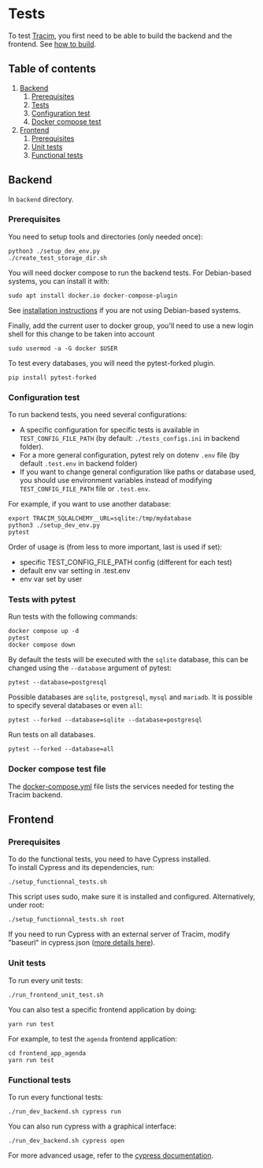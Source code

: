 # Tests

To test [Tracim](https://www.algoo.fr/fr/tracim), you first need to be able to build the backend and the frontend.
See [how to build](./BUILD.md).

## Table of contents

1. [Backend](#backend)
    1. [Prerequisites](#prerequisites)
    2. [Tests](#tests-with-pytest)
    3. [Configuration test](#configuration-test)
    4. [Docker compose test](#docker-compose-test-file)
2. [Frontend](#fronted)
    1. [Prerequisites](#prerequisites-1)
    1. [Unit tests](#unit-tests)
    2. [Functional tests](#functional-tests)

## Backend

In `backend` directory.

### Prerequisites

You need to setup tools and directories (only needed once):

    python3 ./setup_dev_env.py
    ./create_test_storage_dir.sh

You will need docker compose to run the backend tests.
For Debian-based systems, you can install it with:

    sudo apt install docker.io docker-compose-plugin

See [installation instructions](https://docs.docker.com/compose/install/) if you are not using Debian-based systems.

Finally, add the current user to docker group, you'll need to use a new login shell for this change to be taken into account

    sudo usermod -a -G docker $USER

To test every databases, you will need the pytest-forked plugin.

    pip install pytest-forked

### Configuration test

To run backend tests, you need several configurations:
- A specific configuration for specific tests is
available in `TEST_CONFIG_FILE_PATH` (by default: `./tests_configs.ini` in backend folder).
- For a more general configuration, pytest rely on dotenv `.env` file (by default `.test.env` in backend folder)
- If you want to change general configuration like paths or database used, you should use environment variables instead of modifying `TEST_CONFIG_FILE_PATH` file or `.test.env`.

For example, if you want to use another database:

    export TRACIM_SQLALCHEMY__URL=sqlite:/tmp/mydatabase
    python3 ./setup_dev_env.py
    pytest

Order of usage is (from less to more important, last is used if set):
- specific TEST_CONFIG_FILE_PATH config (different for each test)
- default env var setting in .test.env
- env var set by user

### Tests with pytest

Run tests with the following commands:

    docker compose up -d
    pytest
    docker compose down


By default the tests will be executed with the `sqlite` database, this can be changed using the `--database` argument of pytest:

    pytest --database=postgresql

Possible databases are `sqlite`, `postgresql`, `mysql` and `mariadb`.
It is possible to specify several databases or even `all`:

    pytest --forked --database=sqlite --database=postgresql

Run tests on all databases.

    pytest --forked --database=all

### Docker compose test file

The [docker-compose.yml](../backend/docker-compose.yml) file lists the services needed for testing the Tracim backend.
<!-- Default environment variables used by the containers are written in the [.env](../backend/.env) file next to `docker-compose.yml`. -->

## Frontend

### Prerequisites

To do the functional tests, you need to have Cypress installed.<br>
To install Cypress and its dependencies, run:

    ./setup_functionnal_tests.sh

This script uses sudo, make sure it is installed and configured.
Alternatively, under root:

    ./setup_functionnal_tests.sh root

If you need to run Cypress with an external server of Tracim, modify "baseurl" in cypress.json ([more details here](https://docs.cypress.io/guides/references/configuration.html#Options)).

### Unit tests

To run every unit tests:

    ./run_frontend_unit_test.sh

You can also test a specific frontend application by doing:

    yarn run test

For example, to test the `agenda` frontend application:

    cd frontend_app_agenda
    yarn run test

### Functional tests

To run every functional tests:

    ./run_dev_backend.sh cypress run

You can also run cypress with a graphical interface:

    ./run_dev_backend.sh cypress open

For more advanced usage, refer to the [cypress documentation](https://docs.cypress.io/guides/guides/getting-started-guide.html).
